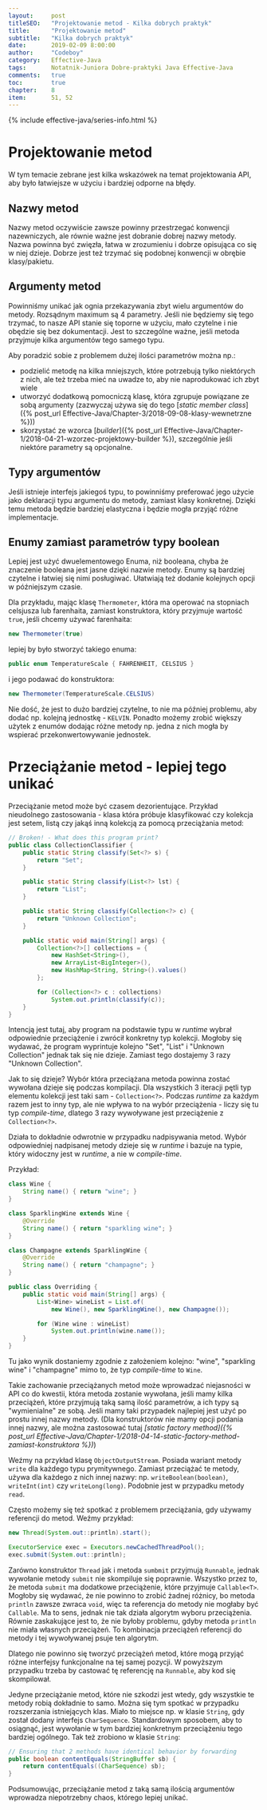 ```yaml
---
layout:     post
titleSEO:	"Projektowanie metod - Kilka dobrych praktyk"
title:      "Projektowanie metod"
subtitle:   "Kilka dobrych praktyk"
date:       2019-02-09 8:00:00
author:     "Codeboy"
category:   Effective-Java
tags:	    Notatnik-Juniora Dobre-praktyki Java Effective-Java
comments:   true
toc:        true
chapter:    8
item:       51, 52
---
```


{% include effective-java/series-info.html %}

# Projektowanie metod

W tym temacie zebrane jest kilka wskazówek na temat projektowania API, aby było łatwiejsze w użyciu i bardziej odporne na błędy.

## Nazwy metod

Nazwy metod oczywiście zawsze powinny przestrzegać konwencji nazewniczych, ale równie ważne jest dobranie dobrej nazwy metody. Nazwa powinna być zwięzła, łatwa w zrozumieniu i dobrze opisująca co się w niej dzieje. Dobrze jest też trzymać się podobnej konwencji w obrębie klasy/pakietu.

## Argumenty metod

Powinniśmy unikać jak ognia przekazywania zbyt wielu argumentów do metody. Rozsądnym maximum są 4 parametry. Jeśli nie będziemy się tego trzymać, to nasze API stanie się toporne w użyciu, mało czytelne i nie obędzie się bez dokumentacji. Jest to szczególne ważne, jeśli metoda przyjmuje kilka argumentów tego samego typu.

Aby poradzić sobie z problemem dużej ilości parametrów można np.:
- podzielić metodę na kilka mniejszych, które potrzebują tylko niektórych z nich, ale też trzeba mieć na uwadze to, aby nie naprodukować ich zbyt wiele
- utworzyć dodatkową pomocniczą klasę, która zgrupuje powiązane ze sobą argumenty (zazwyczaj używa się do tego [*static member class*]({% post_url Effective-Java/Chapter-3/2018-09-08-klasy-wewnetrzne %}))
- skorzystać ze wzorca [*builder*]({% post_url Effective-Java/Chapter-1/2018-04-21-wzorzec-projektowy-builder %}), szczególnie jeśli niektóre parametry są opcjonalne.

## Typy argumentów

Jeśli istnieje interfejs jakiegoś typu, to powinniśmy preferować jego użycie jako deklaracji typu argumentu do metody, zamiast klasy konkretnej. Dzięki temu metoda będzie bardziej elastyczna i będzie mogła przyjąć różne implementacje.

## Enumy zamiast parametrów typy boolean

Lepiej jest użyć dwuelementowego Enuma, niż booleana, chyba że znaczenie booleana jest jasne dzięki nazwie metody. Enumy są bardziej czytelne i łatwiej się nimi posługiwać. Ułatwiają też dodanie kolejnych opcji w późniejszym czasie.

Dla przykładu, mając klasę `Thermometer`, która ma operować na stopniach celsjusza lub farenhaita, zamiast konstruktora, który przyjmuje wartość `true`, jeśli chcemy używać farenhaita:

```java
new Thermometer(true)
```

lepiej by było stworzyć takiego enuma:

```java
public enum TemperatureScale { FAHRENHEIT, CELSIUS }
```

i jego podawać do konstruktora:

```java
new Thermometer(TemperatureScale.CELSIUS)
```

Nie dość, że jest to dużo bardziej czytelne, to nie ma później problemu, aby dodać np. kolejną jednostkę - `KELVIN`. Ponadto możemy zrobić większy użytek z enumów dodając różne metody np. jedna z nich mogła by wspierać przekonwertowywanie jednostek.

# Przeciążanie metod - lepiej tego unikać

Przeciążanie metod może być czasem dezorientujące. Przykład nieudolnego zastosowania - klasa która próbuje klasyfikować czy kolekcja jest setem, listą czy jakąś inną kolekcją za pomocą przeciążania metod:


```java
// Broken! - What does this program print?
public class CollectionClassifier {
    public static String classify(Set<?> s) {
        return "Set";
    }

    public static String classify(List<?> lst) {
        return "List";
    }

    public static String classify(Collection<?> c) {
        return "Unknown Collection";
    }

    public static void main(String[] args) {
        Collection<?>[] collections = {
            new HashSet<String>(),
            new ArrayList<BigInteger>(),
            new HashMap<String, String>().values()
        };

        for (Collection<?> c : collections)
            System.out.println(classify(c));
    }
}
```

Intencją jest tutaj, aby program na podstawie typu w *runtime* wybrał odpowiednie przeciążenie i zwrócił konkretny typ kolekcji. Mogłoby się wydawać, że program wyprintuje kolejno "Set", "List" i "Unknown Collection" jednak tak się nie dzieje. Zamiast tego dostajemy 3 razy "Unknown Collection". 

Jak to się dzieje? Wybór która przeciążana metoda powinna zostać wywołana dzieje się podczas kompilacji. Dla wszystkich 3 iteracji pętli typ elementu kolekcji jest taki sam - `Collection<?>`. Podczas *runtime* za każdym razem jest to inny typ, ale nie wpływa to na wybór przeciążenia - liczy się tu typ *compile-time*, dlatego 3 razy wywoływane jest przeciążenie z `Collection<?>`.

Działa to dokładnie odwrotnie w przypadku nadpisywania metod. Wybór odpowiedniej nadpisanej metody dzieje się w *runtime* i bazuje na typie, który widoczny jest w *runtime*, a nie w *compile-time*. 

Przykład:

```java
class Wine {
    String name() { return "wine"; }
}

class SparklingWine extends Wine {
    @Override 
    String name() { return "sparkling wine"; }
}

class Champagne extends SparklingWine {
    @Override 
    String name() { return "champagne"; }
}

public class Overriding {
    public static void main(String[] args) {
        List<Wine> wineList = List.of(
            new Wine(), new SparklingWine(), new Champagne());

        for (Wine wine : wineList)
            System.out.println(wine.name());
    }
}
```

Tu jako wynik dostaniemy zgodnie z założeniem kolejno: "wine", "sparkling wine" i "champagne" mimo to, że typ *compile-time* to `Wine`.

Takie zachowanie przeciążanych metod może wprowadzać niejasności w API co do kwestii, która metoda zostanie wywołana, jeśli mamy kilka przeciążeń, które przyjmują taką samą ilość parametrów, a ich typy są "wymienialne" ze sobą. Jeśli mamy taki przypadek najlepiej jest użyć po prostu innej nazwy metody. (Dla konstruktorów nie mamy opcji podania innej nazwy, ale można zastosować tutaj *[static factory method]({% post_url Effective-Java/Chapter-1/2018-04-14-static-factory-method-zamiast-konstruktora %})*)

Weźmy na przykład klasę `ObjectOutputStream`. Posiada wariant metody `write` dla każdego typu prymitywnego. Zamiast przeciążać te metody, używa dla każdego z nich innej nazwy: np. `writeBoolean(boolean)`, `writeInt(int)` czy `writeLong(long)`. Podobnie jest w przypadku metody `read`.

Często możemy się też spotkać z problemem przeciążania, gdy używamy referencji do metod. Weźmy przykład:

```java
new Thread(System.out::println).start();

ExecutorService exec = Executors.newCachedThreadPool();
exec.submit(System.out::println);
```

Zarówno konstruktor `Thread` jak i metoda `sumbmit` przyjmują `Runnable`, jednak wywołanie metody `submit` nie skompiluje się poprawnie. Wszystko przez to, że metoda `submit` ma dodatkowe przeciążenie, które przyjmuje `Callable<T>`. Mogłoby się wydawać, że nie powinno to zrobić żadnej różnicy, bo metoda `println` zawsze zwraca `void`, więc ta referencja do metody nie mogłaby być `Callable`. Ma to sens, jednak nie tak działa algorytm wyboru przeciążenia. Równie zaskakujące jest to, że nie byłoby problemu, gdyby metoda `println` nie miała własnych przeciążeń. To kombinacja przeciążeń referencji do metody i tej wywoływanej psuje ten algorytm.

Dlatego nie powinno się tworzyć przeciążeń metod, które mogą przyjąć różne interfejsy funkcjonalne na tej samej pozycji. W powyższym przypadku trzeba by castować tę referencję na `Runnable`, aby kod się skompilował.

Jedyne przeciążanie metod, które nie szkodzi jest wtedy, gdy wszystkie te metody robią dokładnie to samo. Można się tym spotkać w przypadku rozszerzania istniejących klas. Miało to miejsce np. w klasie `String`, gdy został dodany interfejs `CharSequence`. Standardowym sposobem, aby to osiągnąć, jest wywołanie w tym bardziej konkretnym przeciążeniu tego bardziej ogólnego. Tak też zrobiono w klasie `String`:

```java
// Ensuring that 2 methods have identical behavior by forwarding
public boolean contentEquals(StringBuffer sb) {
    return contentEquals((CharSequence) sb);
}
```

Podsumowując, przeciążanie metod z taką samą ilością argumentów wprowadza niepotrzebny chaos, którego lepiej unikać.